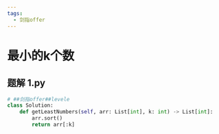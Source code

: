 ```yaml
---
tags:
  - 剑指offer
---
```


# 最小的k个数

## 题解 1.py

```.py
# ##剑指offer##levele
class Solution:
    def getLeastNumbers(self, arr: List[int], k: int) -> List[int]:
        arr.sort()
        return arr[:k]
```


